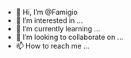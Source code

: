 - 👋 Hi, I’m @Famigio
- 👀 I’m interested in ...
- 🌱 I’m currently learning ...
- 💞️ I’m looking to collaborate on ...
- 📫 How to reach me ...

<!---
Famigio/Famigio is a ✨ special ✨ repository because its `README.md` (this file) appears on your GitHub profile.
You can click the Preview link to take a look at your changes.
--->
